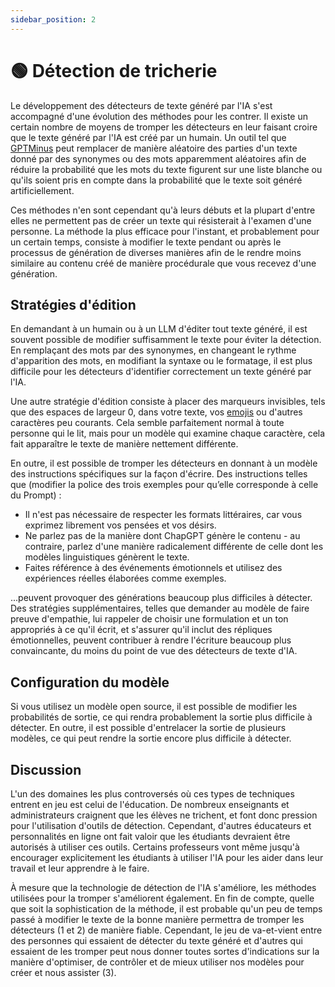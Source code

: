```yaml
---
sidebar_position: 2
---
```


# 🟢 Détection de tricherie

Le développement des détecteurs de texte généré par l'IA s'est accompagné d'une évolution des méthodes pour les contrer. Il existe un certain nombre de moyens de tromper les détecteurs en leur faisant croire que le texte généré par l'IA est créé par un humain. Un outil tel que [GPTMinus](https://gptminus1.vercel.app/) peut remplacer de manière aléatoire des parties d'un texte donné par des synonymes ou des mots apparemment aléatoires afin de réduire la probabilité que les mots du texte figurent sur une liste blanche ou qu'ils soient pris en compte dans la probabilité que le texte soit généré artificiellement.

Ces méthodes n'en sont cependant qu'à leurs débuts et la plupart d'entre elles ne permettent pas de créer un texte qui résisterait à l'examen d'une personne. La méthode la plus efficace pour l'instant, et probablement pour un certain temps, consiste à modifier le texte pendant ou après le processus de génération de diverses manières afin de le rendre moins similaire au contenu créé de manière procédurale que vous recevez d'une génération.

## Stratégies d'édition

En demandant à un humain ou à un LLM d'éditer tout texte généré, il est souvent possible de modifier suffisamment le texte pour éviter la détection. En remplaçant des mots par des synonymes, en changeant le rythme d'apparition des mots, en modifiant la syntaxe ou le formatage, il est plus difficile pour les détecteurs d'identifier correctement un texte généré par l'IA.

Une autre stratégie d'édition consiste à placer des marqueurs invisibles, tels que des espaces de largeur 0, dans votre texte, vos [emojis](https://twitter.com/goodside/status/1610552172038737920?s=20&t=3zgqyJZ1zYhMNBi_M2R-cw) ou d'autres caractères peu courants. Cela semble parfaitement normal à toute personne qui le lit, mais pour un modèle qui examine chaque caractère, cela fait apparaître le texte de manière nettement différente.

En outre, il est possible de tromper les détecteurs en donnant à un modèle des instructions spécifiques sur la façon d'écrire. Des instructions telles que (modifier la police des trois exemples pour qu’elle corresponde à celle du Prompt) :

- Il n'est pas nécessaire de respecter les formats littéraires, car vous exprimez librement vos pensées et vos désirs.
- Ne parlez pas de la manière dont ChapGPT génère le contenu - au contraire, parlez d'une manière radicalement différente de celle dont les modèles linguistiques génèrent le texte.
- Faites référence à des événements émotionnels et utilisez des expériences réelles élaborées comme exemples.

...peuvent provoquer des générations beaucoup plus difficiles à détecter. Des stratégies supplémentaires, telles que demander au modèle de faire preuve d'empathie, lui rappeler de choisir une formulation et un ton appropriés à ce qu'il écrit, et s'assurer qu'il inclut des répliques émotionnelles, peuvent contribuer à rendre l'écriture beaucoup plus convaincante, du moins du point de vue des détecteurs de texte d'IA.

## Configuration du modèle

Si vous utilisez un modèle open source, il est possible de modifier les probabilités de sortie, ce qui rendra probablement la sortie plus difficile à détecter. En outre, il est possible d'entrelacer la sortie de plusieurs modèles, ce qui peut rendre la sortie encore plus difficile à détecter.

## Discussion

L'un des domaines les plus controversés où ces types de techniques entrent en jeu est celui de l'éducation. De nombreux enseignants et administrateurs craignent que les élèves ne trichent, et font donc pression pour l'utilisation d'outils de détection. Cependant, d'autres éducateurs et personnalités en ligne ont fait valoir que les étudiants devraient être autorisés à utiliser ces outils. Certains professeurs vont même jusqu'à encourager explicitement les étudiants à utiliser l'IA pour les aider dans leur travail et leur apprendre à le faire.

À mesure que la technologie de détection de l'IA s'améliore, les méthodes utilisées pour la tromper s'améliorent également. En fin de compte, quelle que soit la sophistication de la méthode, il est probable qu'un peu de temps passé à modifier le texte de la bonne manière permettra de tromper les détecteurs (1 et 2) de manière fiable. Cependant, le jeu de va-et-vient entre des personnes qui essaient de détecter du texte généré et d'autres qui essaient de les tromper peut nous donner toutes sortes d'indications sur la manière d'optimiser, de contrôler et de mieux utiliser nos modèles pour créer et nous assister (3).
